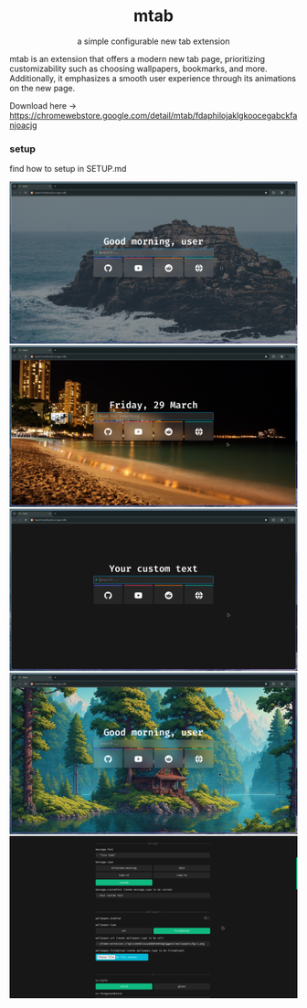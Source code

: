 <div align="center">

# mtab

a simple configurable new tab extension

</div>

mtab is an extension that offers a modern new tab page, prioritizing customizability such as choosing wallpapers, bookmarks, and more. Additionally, it emphasizes a smooth user experience through its animations on the new page.

Download here -> https://chromewebstore.google.com/detail/mtab/fdaphilojaklgkoocegabckfanjoacjg

### setup

find how to setup in SETUP.md

![demo-1](./assets/demo-1.png)
![demo-2](./assets/demo-2.png)
![demo-3](./assets/demo-3.png)
![demo-4](./assets/demo-4.png)
![demo-5](./assets/demo-5.png)
